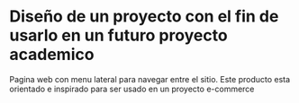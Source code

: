 # Diseño de un proyecto con el fin de usarlo en un futuro proyecto academico

Pagina web con menu lateral para navegar entre el sitio. Este producto esta orientado e inspirado para ser usado en un proyecto e-commerce


